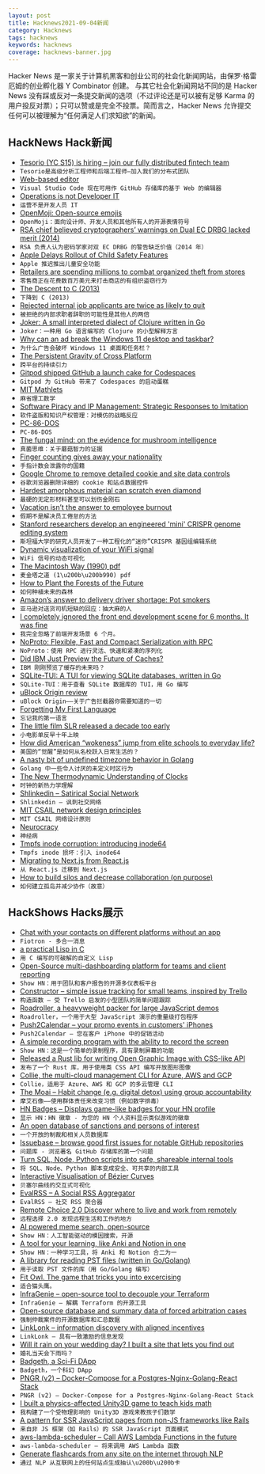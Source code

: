 ```yaml
---
layout: post
title: Hacknews2021-09-04新闻
category: Hacknews
tags: hacknews
keywords: hacknews
coverage: hacknews-banner.jpg
---
```


Hacker News 是一家关于计算机黑客和创业公司的社会化新闻网站，由保罗·格雷厄姆的创业孵化器 Y Combinator 创建。
与其它社会化新闻网站不同的是 Hacker News 没有踩或反对一条提交新闻的选项（不过评论还是可以被有足够 Karma 的用户投反对票）；只可以赞或是完全不投票。简而言之，Hacker News 允许提交任何可以被理解为“任何满足人们求知欲”的新闻。

## HackNews Hack新闻


- [Tesorio (YC S15) is hiring – join our fully distributed fintech team](https://www.tesorio.com/careers#job-openings)
- `Tesorio是高级分析工程师和后端工程师–加入我们的分布式团队`
- [Web-based editor](https://docs.github.com/en/codespaces/developing-in-codespaces/web-based-editor)
- `Visual Studio Code 现在可用作 GitHub 存储库的基于 Web 的编辑器`
- [Operations is not Developer IT](https://matduggan.com/operations-is-not-developer-it/)
- `运营不是开发人员 IT`
- [OpenMoji: Open-source emojis](https://openmoji.org)
- `OpenMoji：面向设计师、开发人员和其他所有人的开源表情符号`
- [RSA chief believed cryptographers’ warnings on Dual EC DRBG lacked merit (2014)](http://jeffreycarr.blogspot.com/2014/02/six-cryptographers-whose-work-on-dual.html)
- `RSA 负责人认为密码学家对双 EC DRBG 的警告缺乏价值（2014 年）`
- [Apple Delays Rollout of Child Safety Features](https://www.macrumors.com/2021/09/03/apple-delaying-rollout-of-child-safety-features/)
- `Apple 推迟推出儿童安全功能`
- [Retailers are spending millions to combat organized theft from stores](https://www.wsj.com/articles/cvs-home-depot-theft-organized-crime-11630505851)
- `零售商正在花费数百万美元来打击商店的有组织盗窃行为`
- [The Descent to C (2013)](https://www.chiark.greenend.org.uk/~sgtatham/cdescent/)
- `下降到 C (2013)`
- [Rejected internal job applicants are twice as likely to quit](https://news.cornell.edu/stories/2021/08/rejected-internal-applicants-twice-likely-quit)
- `被拒绝的内部求职者辞职的可能性是其他人的两倍`
- [Joker: A small interpreted dialect of Clojure written in Go](https://joker-lang.org/)
- `Joker：一种用 Go 语言编写的 Clojure 的小型解释方言`
- [Why can an ad break the Windows 11 desktop and taskbar?](https://www.ctrl.blog/entry/windows11-empty-taskbar.html)
- `为什么广告会破坏 Windows 11 桌面和任务栏？`
- [The Persistent Gravity of Cross Platform](https://allenpike.com/2021/gravity-of-cross-platform-apps)
- `跨平台的持续引力`
- [Gitpod shipped GitHub a launch cake for Codespaces](https://www.gitpod.io/blog/cake)
- `Gitpod 为 GitHub 带来了 Codespaces 的启动蛋糕`
- [MIT Mathlets](https://mathlets.org/mathlets/)
- `麻省理工数学`
- [Software Piracy and IP Management: Strategic Responses to Imitation](https://papers.ssrn.com/sol3/papers.cfm?abstract_id=3912074)
- `软件盗版和知识产权管理：对模仿的战略反应`
- [PC-86-DOS](https://www.os2museum.com/wp/pc-86-dos/)
- `PC-86-DOS`
- [The fungal mind: on the evidence for mushroom intelligence](https://psyche.co/ideas/the-fungal-mind-on-the-evidence-for-mushroom-intelligence)
- `真菌思维：关于蘑菇智力的证据`
- [Finger counting gives away your nationality](https://www.bbc.com/future/article/20210902-how-finger-counting-gives-away-your-nationality)
- `手指计数会泄露你的国籍`
- [Google Chrome to remove detailed cookie and site data controls](https://lapcatsoftware.com/articles/chrome-cookie.html)
- `谷歌浏览器删除详细的 cookie 和站点数据控件`
- [Hardest amorphous material can scratch even diamond](https://www.chemistryworld.com/news/hardest-amorphous-material-can-scratch-even-diamond/4014257.article)
- `最硬的无定形材料甚至可以划伤金刚石`
- [Vacation isn’t the answer to employee burnout](https://technical.ly/2021/08/30/vacation-employee-burnout/)
- `假期不是解决员工倦怠的方法`
- [Stanford researchers develop an engineered 'mini' CRISPR genome editing system](https://news.stanford.edu/2021/09/03/researchers-develop-hypercompact-crispr/)
- `斯坦福大学的研究人员开发了一种工程化的“迷你”CRISPR 基因组编辑系统`
- [Dynamic visualization of your WiFi signal](https://blog.ui.com/2021/08/19/wifiman-introduces-enhanced-signal-tracking-features/)
- `WiFi 信号的动态可视化`
- [The Macintosh Way (1990) pdf](https://guykawasaki.typepad.com/TheMacintoshWay.pdf)
- `麦金塔之道 (1\u200b\u200b990) pdf`
- [How to Plant the Forests of the Future](https://worldsensorium.com/how-to-plant-the-forests-of-the-future/)
- `如何种植未来的森林`
- [Amazon’s answer to delivery driver shortage: Pot smokers](https://www.latimes.com/business/technology/story/2021-09-01/amazons-answer-to-delivery-driver-shortage-recruit-pot-smokers)
- `亚马逊对送货司机短缺的回应：抽大麻的人`
- [I completely ignored the front end development scene for 6 months. It was fine](https://rachsmith.com/i-completely-ignored-the-front-end-development-scene-for-6-months-it-was-fine/)
- `我完全忽略了前端开发场景 6 个月。`
- [NoProto: Flexible, Fast and Compact Serialization with RPC](https://github.com/only-cliches/NoProto)
- `NoProto：使用 RPC 进行灵活、快速和紧凑的序列化`
- [Did IBM Just Preview the Future of Caches?](https://www.anandtech.com/show/16924/did-ibm-just-preview-the-future-of-caches)
- `IBM 刚刚预览了缓存的未来吗？`
- [SQLite-TUI: A TUI for viewing SQLite databases, written in Go](https://github.com/mathaou/sqlite-tui)
- `SQLite-TUI：用于查看 SQLite 数据库的 TUI，用 Go 编写`
- [uBlock Origin review](https://addons.mozilla.org/blog/ublock-origin-everything-you-need-to-know-about-the-ad-blocker/)
- `uBlock Origin——关于广告拦截器你需要知道的一切`
- [Forgetting My First Language](https://www.newyorker.com/culture/personal-history/forgetting-my-first-language)
- `忘记我的第一语言`
- [The little film SLR released a decade too early](https://kosmofoto.com/2021/02/the-little-film-camera-too-ahead-of-its-time/)
- `小电影单反早十年上映`
- [How did American “wokeness” jump from elite schools to everyday life?](https://www.economist.com/briefing/2021/09/04/how-did-american-wokeness-jump-from-elite-schools-to-everyday-life)
- `美国的“觉醒”是如何从名校跃入日常生活的？`
- [A nasty bit of undefined timezone behavior in Golang](https://www.dolthub.com/blog/2021-09-03-golang-time-bugs/)
- `Golang 中一些令人讨厌的未定义时区行为`
- [The New Thermodynamic Understanding of Clocks](https://www.quantamagazine.org/the-new-science-of-clocks-prompts-questions-about-the-nature-of-time-20210831/)
- `时钟的新热力学理解`
- [Shlinkedin – Satirical Social Network](https://www.shlinkedin.com/)
- `Shlinkedin – 讽刺社交网络`
- [MIT CSAIL network design principles](https://tig.csail.mit.edu/network-wireless/wireless-design/)
- `MIT CSAIL 网络设计原则`
- [Neurocracy](https://neurocracy.site/)
- `神经病`
- [Tmpfs inode corruption: introducing inode64](https://chrisdown.name/2021/07/02/tmpfs-inode-corruption-introducing-inode64.html)
- `Tmpfs inode 损坏：引入 inode64`
- [Migrating to Next.js from React.js](https://nextjs.org/docs/migrating/from-create-react-app)
- `从 React.js 迁移到 Next.js`
- [How to build silos and decrease collaboration (on purpose)](https://www.rubick.com/how-to-build-silos-and-decrease-collaboration/)
- `如何建立孤岛并减少协作（故意）`


## HackShows Hacks展示

- [ Chat with your contacts on different platforms without an app](https://fiotron.com/)
- `Fiotron - 多合一消息`
- [ a practical Lisp in C](https://github.com/codr7/alisp)
- `用 C 编写的可破解的自定义 Lisp`
- [ Open-Source multi-dashboarding platform for teams and client reporting](https://github.com/chartbrew/chartbrew)
- `Show HN：用于团队和客户报告的开源多仪表板平台`
- [ Constructor – simple issue tracking for small teams, inspired by Trello](https://constructor.dev)
- `构造函数 – 受 Trello 启发的小型团队的简单问题跟踪`
- [ Roadroller, a heavyweight packer for large JavaScript demos](https://lifthrasiir.github.io/roadroller/)
- `Roadroller，一个用于大型 JavaScript 演示的重量级打包程序`
- [ Push2Calendar – your promo events in customers' iPhones](https://productstories.pro/push2calendar/)
- `Push2Calendar – 您在客户 iPhone 中的促销活动`
- [ A simple recording program with the ability to record the screen](https://github.com/akon47/ScreenRecorder)
- `Show HN：这是一个简单的录制程序，具有录制屏幕的功能`
- [ Released a Rust lib for writing Open Graphic Image with CSS-like API](https://github.com/keiya01/og_image_writer)
- `发布了一个 Rust 库，用于使用类 CSS API 编写开放图形图像`
- [ Collie, the multi-cloud management CLI for Azure, AWS and GCP](https://github.com/meshcloud/collie-cli)
- `Collie，适用于 Azure、AWS 和 GCP 的多云管理 CLI`
- [ The Moai – Habit change (e.g. digital detox) using group accountability](item?id=28381800)
- `摩艾石像——使用群体责任来改变习惯（例如数字排毒）`
- [ HN Badges – Displays game-like badges for your HN profile](https://hnbadges.netlify.app/)
- `显示 HN：HN 徽章 - 为您的 HN 个人资料显示类似游戏的徽章`
- [ An open database of sanctions and persons of interest](https://opensanctions.org/)
- `一个开放的制裁和相关人员数据库`
- [ Issuebase – browse good first issues for notable GitHub repositories](https://issuebase.vercel.app/)
- `问题库 - 浏览著名 GitHub 存储库的第一个问题`
- [ Turn SQL, Node, Python scripts into safe, shareable internal tools](https://www.airplane.dev/)
- `将 SQL、Node、Python 脚本变成安全、可共享的内部工具`
- [ Interactive Visualisation of Bézier Curves](https://beziercurves.vercel.app/)
- `贝塞尔曲线的交互式可视化`
- [ EvalRSS – A Social RSS Aggregator](https://www.evalrss.com/)
- `EvalRSS – 社交 RSS 聚合器`
- [ Remote Choice 2.0 Discover where to live and work from remotely](https://www.remotechoice.co)
- `远程选择 2.0 发现远程生活和工作的地方`
- [ AI powered meme search, open-source](http://examples.jina.ai:8501/)
- `Show HN：人工智能驱动的模因搜索，开源`
- [ A tool for your learning, like Anki and Notion in one](https://notegarden.web.app/)
- `Show HN：一种学习工具，将 Anki 和 Notion 合二为一`
- [ A library for reading PST files (written in Go/Golang)](https://github.com/mooijtech/go-pst)
- `用于读取 PST 文件的库（用 Go/Golang 编写）`
- [ Fit Owl. The game that tricks you into excercising](https://play.google.com/store/apps/details?id=cardio.workout.fit.owl.game)
- `适合猫头鹰。`
- [ InfraGenie – open-source tool to decouple your Terraform](https://github.com/diggerhq/infragenie)
- `InfraGenie – 解耦 Terraform 的开源工具`
- [ Open-source database and summary data of forced arbitration cases](https://levelplayingfield.io/)
- `强制仲裁案件的开源数据库和汇总数据`
- [ LinkLonk – information discovery with aligned incentives](https://linklonk.com)
- `LinkLonk – 具有一致激励的信息发现`
- [ Will it rain on your wedding day? I built a site that lets you find out](https://weddingrainchecker.com)
- `婚礼当天会下雨吗？`
- [ Badgeth, a Sci-Fi DApp](https://badgeth.com/)
- `Badgeth，一个科幻 DApp`
- [ PNGR (v2) – Docker-Compose for a Postgres-Nginx-Golang-React Stack](https://github.com/karlkeefer/pngr)
- `PNGR (v2) – Docker-Compose for a Postgres-Nginx-Golang-React Stack`
- [ I built a physics-affected Unity3D game to teach kids math](https://www.squiggly.school/)
- `我构建了一个受物理影响的 Unity3D 游戏来教孩子们数学`
- [ A pattern for SSR JavaScript pages from non-JS frameworks like Rails](https://github.com/bensmithett/coexist)
- `来自非 JS 框架（如 Rails）的 SSR JavaScript 页面模式`
- [ aws-lambda-scheduler – Call AWS Lambda Functions in the future](https://github.com/oguzhan-yilmaz/aws-lambda-scheduler)
- `aws-lambda-scheduler – 将来调用 AWS Lambda 函数`
- [ Generate flashcards from any site on the internet through NLP](https://github.com/kanyesthaker/qgqa-flashcards)
- `通过 NLP 从互联网上的任何站点生成抽认\u200b\u200b卡`

